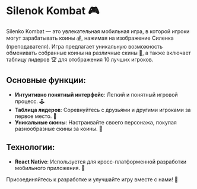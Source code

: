 # Silenok Kombat 🎮

Silenko Kombat — это увлекательная мобильная игра, в которой игроки могут зарабатывать коины 💰, нажимая на изображение Силенка (преподавателя). Игра предлагает уникальную возможность обменивать собранные коины на различные скины 🎨, а также включает таблицу лидеров 🏆 для отображения 10 лучших игроков.

## Основные функции:
- **Интуитивно понятный интерфейс**: Легкий и понятный игровой процесс. 🕹️
- **Таблица лидеров**: Соревнуйтесь с друзьями и другими игроками за первое место. 👑
- **Уникальные скины**: Настраивайте своего персонажа, покупая разнообразные скины за коины. 🌟

## Технологии:
- **React Native**: Используется для кросс-платформенной разработки мобильного приложения. 📱

Присоединяйтесь к разработке и улучшайте игру вместе с нами! 🤝
